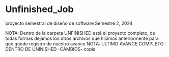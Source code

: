 # Unfinished_Job
proyecto semestral de diseño de software Semestre 2, 2024

NOTA: Dentro de la carpeta UNFINISHED está el proyecto completo, de todas formas dejamos los otros archivos que hicimos anteriormente para que quede registro de nuestro avance
NOTA: ULTIMO AVANCE COMPLETO DENTRO DE UNINISHED -CAMBIOS- copia
